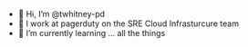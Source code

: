 - 👋 Hi, I’m @twhitney-pd
- 👀 I work at pagerduty on the SRE Cloud Infrasturcure team
- 🌱 I’m currently learning ... all the things 
